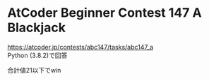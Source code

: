 # AtCoder Beginner Contest 147 A Blackjack  
https://atcoder.jp/contests/abc147/tasks/abc147_a  
Python (3.8.2)で回答  

合計値21以下でwin
